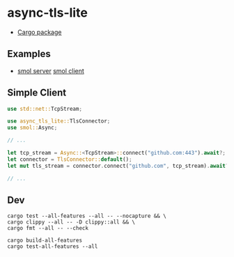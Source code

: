 # async-tls-lite

* [Cargo package](https://crates.io/crates/async-tls-lite)

## Examples

* [smol server](demos/smol/src/server.rs) [smol client](demos/smol/src/client.rs)

## Simple Client

```rust
use std::net::TcpStream;

use async_tls_lite::TlsConnector;
use smol::Async;

// ...

let tcp_stream = Async::<TcpStream>::connect("github.com:443").await?;
let connector = TlsConnector::default();
let mut tls_stream = connector.connect("github.com", tcp_stream).await?;

// ...
```

## Dev

```
cargo test --all-features --all -- --nocapture && \
cargo clippy --all -- -D clippy::all && \
cargo fmt --all -- --check
```

```
cargo build-all-features
cargo test-all-features --all
```
